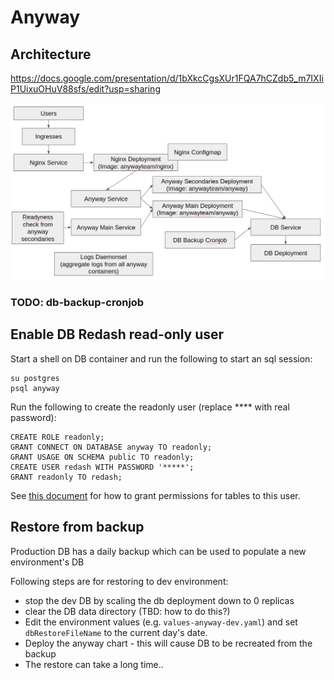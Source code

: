 # Anyway

## Architecture

https://docs.google.com/presentation/d/1bXkcCgsXUr1FQA7hCZdb5_m7IXIiP1UixuOHuV88sfs/edit?usp=sharing

![](image.png)

### TODO: db-backup-cronjob

## Enable DB Redash read-only user

Start a shell on DB container and run the following to start an sql session:

```
su postgres
psql anyway
```

Run the following to create the readonly user (replace **** with real password):

```
CREATE ROLE readonly;
GRANT CONNECT ON DATABASE anyway TO readonly;
GRANT USAGE ON SCHEMA public TO readonly;
CREATE USER redash WITH PASSWORD '*****';
GRANT readonly TO redash;
```

See [this document](https://github.com/hasadna/anyway/blob/dev/docs/REDASH.md) for how to grant permissions for tables to this user.

## Restore from backup

Production DB has a daily backup which can be used to populate a new environment's DB

Following steps are for restoring to dev environment:

* stop the dev DB by scaling the db deployment down to 0 replicas
* clear the DB data directory (TBD: how to do this?)
* Edit the environment values (e.g. `values-anyway-dev.yaml`) and set `dbRestoreFileName` to the current day's date.
* Deploy the anyway chart - this will cause DB to be recreated from the backup
* The restore can take a long time..
